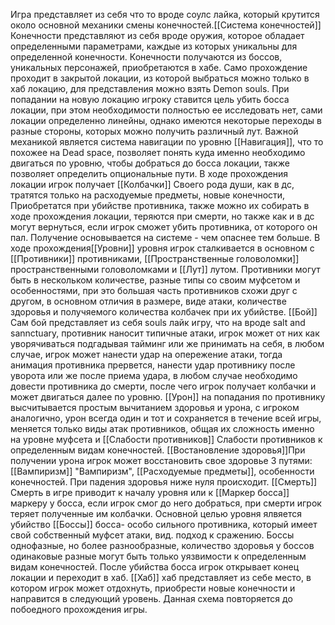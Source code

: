 Игра представляет из себя что то вроде  соулс лайка, который крутится около основной механики смены конечностей.[[Система конечностей]] Конечности представляют из себя вроде оружия, которое обладает определенными параметрами, каждые из которых уникальны для определенной конечности. Конечности получаются из боссов, уникальных персонажей, приобретаются в хабе. Само прохождение проходит в закрытой локации, из которой выбраться можно только в хаб локацию, для представления можно взять Demon souls. При попадании на новую локацию игроку ставится цель убить босса локации, при этом необходимости полностью ее исследовать нет, сами локации определенно линейны, однако имеются некоторые переходы в разные стороны, которых можно получить различный лут. Важной механикой является система навигации по уровню [[Навигация]], что то похожее на Dead space, позволяет понять куда именно необходимо двигаться по уровню, чтобы добраться до босса локации, также позволяет определить опциональные пути.  В ходе прохождения локации игрок получает [[Колбачки]]  Своего рода души, как в дс, тратятся только на расходуемые предметы, новые конечности, Приобретатся при убийстве противника, также можно их собирать в ходе прохождения локации, теряются при смерти, но также как и в дс могут вернуться, если игрок сможет убить противника, от которого он пал. Получение основывается на системе - чем опаснее тем больше. В ходе прохождения[[Уровни]] уровня игрок сталкивается в основном с [[Противники]] противниками, [[Пространственные головоломки]] пространственными головоломками и [[Лут]] лутом. Противники могут быть в нескольком количестве, разные типы со своим муфсетом и особенностями, при это большая часть противников схожи друг с другом, в основном отличия в размере, виде атаки, количестве здоровья и получяемого количества колбачек при их убийстве. [[Бой]] Сам бой представляет из себя souls лайк игру, что на вроде salt and sannctuary, противник наносит типичные атаки, игрок может от них как уворячиваться подгадывая тайминг или же принимать на себя, в любом случае, игрок может нанести удар на опережение атаки, тогда анимация противника прервется, нанести удар противнику после уворота или же после приема удара, в любом случае необходимо довести противника до смерти, после чего игрок получает колбачки и может двигаться далее по уровню. [[Урон]] на попадания по противнику высчитывается простым вычитанием здоровья и урона, с игроком аналогично, урон всегда один и тот и сохраняется в течение всей игры, меняется только виды атак противников, общая их сложность именно на уровне муфсета и [[Слабости противников]] Слабости противников к определенным видам конечностей. [[Востановление здоровья]]При получении урона игрок может восстановить свое здоровье 3 путями: [[Вампиризм]] "Вампиризм", [[Расходуемые предметы]], особенности конечностей. При падения здоровья ниже нуля происходит. [[Смерть]] Смерть в игре приводит к началу уровня или к [[Маркер босса]] маркеру у босса, если игрок смог до него добраться, при смерти игрок теряет полученные им колбачки. Основной целью уровня ялвяется убийство [[Боссы]] босса- особо сильного противника, который имеет свой собственный муфсет атаки, вид. подход к сражению. Боссы однофазные, но более разнообразные, количество здоровья у боссов одинаковые разные могут быть только уязвимости к определенным видам конечностей. После убийства босса игрок открывает конец локации и переходит в хаб. [[Хаб]] хаб представляет из себе место, в котором игрок может отдохнуть, приобрести новые конечности и направится в следующий уровень. Данная схема повторяется до побоедного  прохождения игры.